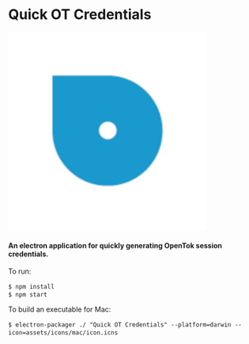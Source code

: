 # Quick OT Credentials

![logo](./assets/images/tokbox.png)
#### An electron application for quickly generating OpenTok session credentials.


To run:

```
$ npm install
$ npm start
```

To build an executable for Mac:

```
$ electron-packager ./ "Quick OT Credentials" --platform=darwin --icon=assets/icons/mac/icon.icns
```
